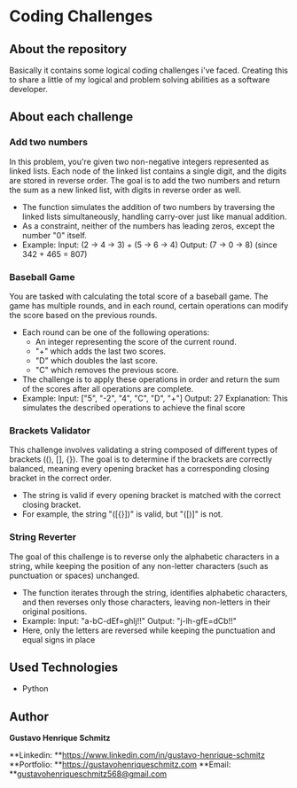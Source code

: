 # Coding Challenges

## About the repository
Basically it contains some logical coding challenges i've faced. Creating this to share a little of my logical and problem solving abilities as a software developer.

## About each challenge

### Add two numbers
In this problem, you're given two non-negative integers represented as linked lists. Each node of the linked list contains a single digit, and the digits are stored in reverse order. The goal is to add the two numbers and return the sum as a new linked list, with digits in reverse order as well.

- The function simulates the addition of two numbers by traversing the linked lists simultaneously, handling carry-over just like manual addition.
- As a constraint, neither of the numbers has leading zeros, except the number "0" itself.
- Example:
Input: (2 -> 4 -> 3) + (5 -> 6 -> 4)
Output: (7 -> 0 -> 8) (since 342 + 465 = 807)

### Baseball Game
You are tasked with calculating the total score of a baseball game. The game has multiple rounds, and in each round, certain operations can modify the score based on the previous rounds.
- Each round can be one of the following operations:
    - An integer representing the score of the current round.
    - "+" which adds the last two scores.
    - "D" which doubles the last score.
    - "C" which removes the previous score.
- The challenge is to apply these operations in order and return the sum of the scores after all operations are complete.
- Example:
Input: ["5", "-2", "4", "C", "D", "+"]
Output: 27
Explanation: This simulates the described operations to achieve the final score​

### Brackets Validator
This challenge involves validating a string composed of different types of brackets ((), [], {}). The goal is to determine if the brackets are correctly balanced, meaning every opening bracket has a corresponding closing bracket in the correct order.
- The string is valid if every opening bracket is matched with the correct closing bracket.
- For example, the string "([{}])" is valid, but "([)]" is not.

### String Reverter
The goal of this challenge is to reverse only the alphabetic characters in a string, while keeping the position of any non-letter characters (such as punctuation or spaces) unchanged.
- The function iterates through the string, identifies alphabetic characters, and then reverses only those characters, leaving non-letters in their original positions.
- Example:
Input: "a-bC-dEf=ghlj!!"
Output: "j-lh-gfE=dCb!!"
- Here, only the letters are reversed while keeping the punctuation and equal signs in place​

## Used Technologies
- Python


## Author
**Gustavo Henrique Schmitz**

**Linkedin: **https://www.linkedin.com/in/gustavo-henrique-schmitz
**Portfolio: **https://gustavohenriqueschmitz.com
**Email: **gustavohenriqueschmitz568@gmail.com
